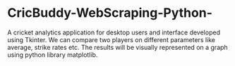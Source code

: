 # CricBuddy-WebScraping-Python-
A cricket analytics application for desktop users and interface developed using Tkinter.
We can compare two players on different parameters like average, strike rates etc.
The results will be visually represented on a graph using python library matplotlib.
